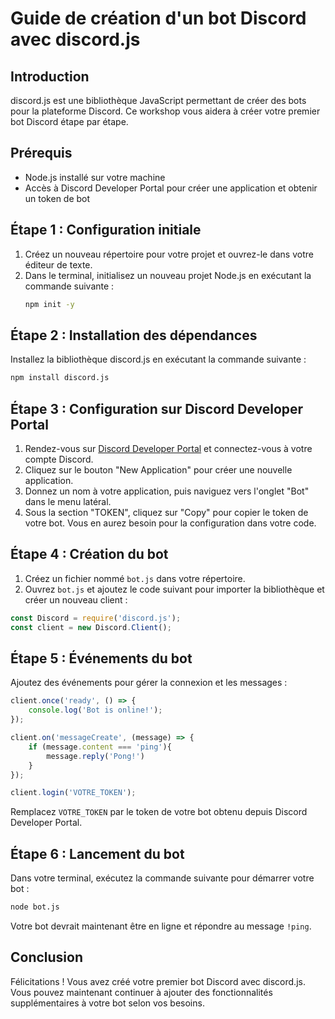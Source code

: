 # Guide de création d'un bot Discord avec discord.js

## Introduction

discord.js est une bibliothèque JavaScript permettant de créer des bots pour la plateforme Discord. Ce workshop vous aidera à créer votre premier bot Discord étape par étape.

## Prérequis

- Node.js installé sur votre machine
- Accès à Discord Developer Portal pour créer une application et obtenir un token de bot

## Étape 1 : Configuration initiale

1. Créez un nouveau répertoire pour votre projet et ouvrez-le dans votre éditeur de texte.
2. Dans le terminal, initialisez un nouveau projet Node.js en exécutant la commande suivante :
   ```bash
   npm init -y
   ```

## Étape 2 : Installation des dépendances

Installez la bibliothèque discord.js en exécutant la commande suivante :

```bash
npm install discord.js
```


## Étape 3 : Configuration sur Discord Developer Portal

1. Rendez-vous sur [Discord Developer Portal](https://discord.com/developers/applications) et connectez-vous à votre compte Discord.
2. Cliquez sur le bouton "New Application" pour créer une nouvelle application.
3. Donnez un nom à votre application, puis naviguez vers l'onglet "Bot" dans le menu latéral.
4. Sous la section "TOKEN", cliquez sur "Copy" pour copier le token de votre bot. Vous en aurez besoin pour la configuration dans votre code.

## Étape 4 : Création du bot

1. Créez un fichier nommé `bot.js` dans votre répertoire.
2. Ouvrez `bot.js` et ajoutez le code suivant pour importer la bibliothèque et créer un nouveau client :

```javascript
const Discord = require('discord.js');
const client = new Discord.Client();
```

## Étape 5 : Événements du bot

Ajoutez des événements pour gérer la connexion et les messages :

```javascript
client.once('ready', () => {
    console.log('Bot is online!');
});

client.on('messageCreate', (message) => {
    if (message.content === 'ping'){
        message.reply('Pong!')
    }
});

client.login('VOTRE_TOKEN');
```

Remplacez `VOTRE_TOKEN` par le token de votre bot obtenu depuis Discord Developer Portal.

## Étape 6 : Lancement du bot

Dans votre terminal, exécutez la commande suivante pour démarrer votre bot :

```bash
node bot.js
```

Votre bot devrait maintenant être en ligne et répondre au message `!ping`.

## Conclusion

Félicitations ! Vous avez créé votre premier bot Discord avec discord.js. Vous pouvez maintenant continuer à ajouter des fonctionnalités supplémentaires à votre bot selon vos besoins.
